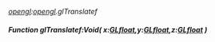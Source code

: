_[opengl](../../modules/opengl/opengl-module.md):[opengl](../../modules/opengl/opengl-module.md).glTranslatef_
##### Function glTranslatef:Void( x:[GLfloat](../../modules/opengl/opengl-glfloat.md),y:[GLfloat](../../modules/opengl/opengl-glfloat.md),z:[GLfloat](../../modules/opengl/opengl-glfloat.md) )
